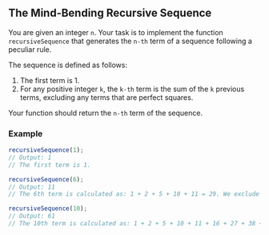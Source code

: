 ## The Mind-Bending Recursive Sequence

You are given an integer `n`. Your task is to implement the function `recursiveSequence` that generates the `n-th` term of a sequence following a peculiar rule.

The sequence is defined as follows:
1. The first term is 1.
2. For any positive integer `k`, the `k-th` term is the sum of the `k` previous terms, excluding any terms that are perfect squares.

Your function should return the `n-th` term of the sequence.

### Example

```js
recursiveSequence(1);
// Output: 1
// The first term is 1.

recursiveSequence(6);
// Output: 11
// The 6th term is calculated as: 1 + 2 + 5 + 10 + 11 = 29. We exclude 4 (2^2) from the sum.

recursiveSequence(10);
// Output: 61
// The 10th term is calculated as: 1 + 2 + 5 + 10 + 11 + 16 + 27 + 38 + 39 + 61 = 210. We exclude 9 (3^2) and 25 (5^2) from the sum.
